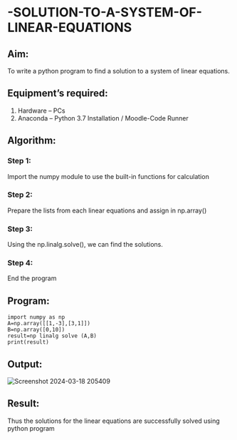# -SOLUTION-TO-A-SYSTEM-OF-LINEAR-EQUATIONS
## Aim:
To write a python program to find a solution to a system of linear equations.
## Equipment’s required:
1. 	Hardware – PCs
2. 	Anaconda – Python 3.7 Installation / Moodle-Code Runner
## Algorithm:
### Step 1: 
Import the numpy module to use the built-in functions for calculation
### Step 2: 
Prepare the lists from each linear equations and assign in np.array()
### Step 3: 
Using the np.linalg.solve(), we can find the solutions.
### Step 4: 
End the program
## Program:
```
import numpy as np
A=np.array([[1,-3],[3,1]])
B=np.array([0,10])
result=np linalg solve (A,B)
print(result)
```
## Output:
![Screenshot 2024-03-18 205409](https://github.com/SHARIKA818/-SOLUTION-TO-A-SYSTEM-OF-LINEAR-EQUATIONS/assets/139834761/12732514-aae8-4393-9ca0-7ae17da720f4)

## Result: 
Thus the solutions for the linear equations are successfully solved using python program


